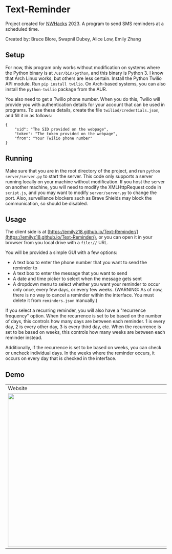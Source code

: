 # Text-Reminder

Project created for [NWHacks](https://www.nwhacks.io/) 2023. A program to send SMS reminders at a scheduled time.

Created by: Bruce Blore, Swapnil Dubey, Alice Low, Emily Zhang

## Setup
For now, this program only works without modification on systems where the Python binary is at `/usr/bin/python`, and this binary is Python 3. I know that Arch Linux works, but others are less certain. Install the Python Twilio API module. Run `pip install twilio`. On Arch-based systems, you can also install the `python-twilio` package from the AUR.

You also need to get a Twilio phone number. When you do this, Twilio will provide you with authentication details for your account that can be used in programs. To use these details, create the file `twiliod/credentials.json`, and fill it in as follows:

    {
        "sid": "The SID provided on the webpage",
        "token": "The token provided on the webpage",
        "from": "Your Twilio phone number"
    }

## Running

Make sure that you are in the root directory of the project, and run `python server/server.py` to start the server. This code only supports a server running locally on your machine without modification. If you host the server on another machine, you will need to modify the XMLHttpRequest code in `script.js`, and you may want to modify `server/server.py` to change the port. Also, surveillance blockers such as Brave Shields may block the communication, so should be disabled.

## Usage
The client side is at [https://emilyz18.github.io/Text-Reminder/](https://emilyz18.github.io/Text-Reminder/), or you can open it in your browser from you local drive with a `file://` URL.

You will be provided a simple GUI with a few options:
 * A text box to enter the phone number that you want to send the reminder to
 * A text box to enter the message that you want to send
 * A date and time picker to select when the message gets sent
 * A dropdown menu to select whether you want your reminder to occur only once, every few days, or every few weeks. (WARNING: As of now, there is no way to cancel a reminder within the interface. You must delete it from `reminders.json` manually.)

If you select a recurring reminder, you will also have a "recurrence frequency" option. When the recurrence is set to be based on the number of days, this controls how many days are between each reminder. 1 is every day, 2 is every other day, 3 is every third day, etc. When the recurrence is set to be based on weeks, this controls how many weeks are between each reminder instead.

Additionally, if the recurrence is set to be based on weeks, you can check or uncheck individual days. In the weeks where the reminder occurs, it occurs on every day that is checked in the interface.

## Demo
<table>
  <tr>
    <td>Website</td>
     <td>Text Reminder</td>
  </tr>
  <tr>
    <td><img src="https://user-images.githubusercontent.com/68439730/213935077-d9c5d16c-cea8-4c17-8738-58d8d5d4fa8f.png" width=500 height=480></td>
    <td><img src="https://user-images.githubusercontent.com/68439730/213935376-3f7dad7b-ab5f-424b-a6a3-8c537712aa9e.jpg" width=250 height=480></td>
  </tr>
 </table>
